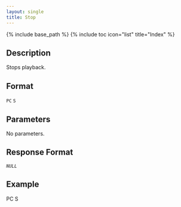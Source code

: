 ```yaml
---
layout: single
title: Stop
---
```

{% include base_path %}
{% include toc icon="list" title="Index" %}

## Description

Stops playback.

## Format

`PC` `S`

## Parameters

No parameters.

## Response Format

*`NULL`*

## Example

<div class="wrap wrap_example wrap_monospace">
<div class="wrap wrap_host_command">PC S</div>
</div>
